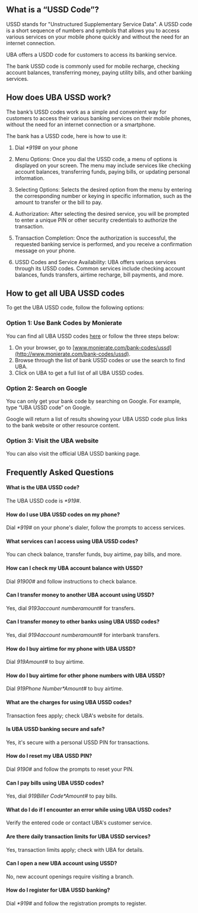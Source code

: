 ## What is a “USSD Code”?
USSD stands for "Unstructured Supplementary Service Data". A USSD code is a short sequence of numbers and symbols that allows you to access various services on your mobile phone quickly and without the need for an internet connection.

UBA offers a USDD code for customers to access its banking service.
  
The bank USSD code is commonly used for mobile recharge, checking account balances, transferring money, paying utility bills, and other banking services.

## How does UBA USSD work?
The bank’s USSD codes work as a simple and convenient way for customers to access their various banking services on their mobile phones, without the need for an internet connection or a smartphone.

The bank has a USSD code, here is how to use it:

1. Dial _*919#_ on your phone

2. Menu Options: Once you dial the USSD code, a menu of options is displayed on your screen. The menu may include services like checking account balances, transferring funds, paying bills, or updating personal information.

3. Selecting Options: Selects the desired option from the menu by entering the corresponding number or keying in specific information, such as the amount to transfer or the bill to pay.

4. Authorization: After selecting the desired service, you will be prompted to enter a unique PIN or other security credentials to authorize the transaction.

5. Transaction Completion: Once the authorization is successful, the requested banking service is performed, and you receive a confirmation message on your phone.

6. USSD Codes and Service Availability: UBA offers various services through its USSD codes. Common services include checking account balances, funds transfers, airtime recharge, bill payments, and more.

## How to get all UBA USSD codes
To get the UBA USSD code, follow the following options:

### Option 1: Use Bank Codes by Monierate
You can find all UBA USSD codes [here](https://monierate.com/bank-codes/uba/ussd) or follow the three steps below:

1. On your browser, go to [www.monierate.com/bank-codes/ussd](http://www.monierate.com/bank-codes/ussd).
2. Browse through the list of bank USSD codes or use the search to find UBA.
3. Click on UBA to get a full list of all UBA USSD codes.

### Option 2: Search on Google
You can only get your bank code by searching on Google. For example, type “UBA USSD code” on Google.

Google will return a list of results showing your UBA USSD code plus links to the bank website or other resource content.

### Option 3: Visit the UBA website
You can also visit the official UBA USSD banking page.

## Frequently Asked Questions

#### What is the UBA USSD code?
The UBA USSD code is _*919#_.

#### How do I use UBA USSD codes on my phone?
Dial _*919#_ on your phone's dialer, follow the prompts to access services.

#### What services can I access using UBA USSD codes?
You can check balance, transfer funds, buy airtime, pay bills, and more.

#### How can I check my UBA account balance with USSD?
Dial _*919*00#_ and follow instructions to check balance.

#### Can I transfer money to another UBA account using USSD?
Yes, dial _*919*3*account number*amount#_ for transfers.

#### Can I transfer money to other banks using UBA USSD codes?
Yes, dial _*919*4*account number*amount#_ for interbank transfers.

#### How do I buy airtime for my phone with UBA USSD?
Dial _*919*Amount#_ to buy airtime.

#### How do I buy airtime for other phone numbers with UBA USSD?
Dial _*919*Phone Number*Amount#_ to buy airtime.

#### What are the charges for using UBA USSD codes?
Transaction fees apply; check UBA's website for details.

#### Is UBA USSD banking secure and safe?
Yes, it's secure with a personal USSD PIN for transactions.

#### How do I reset my UBA USSD PIN?
Dial _*919*0#_ and follow the prompts to reset your PIN.

#### Can I pay bills using UBA USSD codes?
Yes, dial _*919*Biller Code*Amount#_ to pay bills.

#### What do I do if I encounter an error while using UBA USSD codes?
Verify the entered code or contact UBA's customer service.

#### Are there daily transaction limits for UBA USSD services?
Yes, transaction limits apply; check with UBA for details.

#### Can I open a new UBA account using USSD?
No, new account openings require visiting a branch.

#### How do I register for UBA USSD banking?
Dial _*919#_ and follow the registration prompts to register.